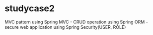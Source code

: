 # studycase2
MVC pattern using Spring MVC - CRUD operation using Spring ORM - secure web application using Spring Security(USER, ROLE)
